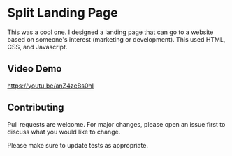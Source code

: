 # Split Landing Page

This was a cool one. I designed a landing page that can go to a website based on someone's interest (marketing or development). This used HTML, CSS, and Javascript.

## Video Demo

https://youtu.be/anZ4zeBs0hI

## Contributing
Pull requests are welcome. For major changes, please open an issue first to discuss what you would like to change.

Please make sure to update tests as appropriate.
